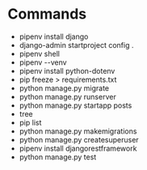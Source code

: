 # Commands
- pipenv install django
- django-admin startproject config .
- pipenv shell
- pipenv --venv
- pipenv install python-dotenv
- pip freeze > requirements.txt
- python manage.py migrate
- python manage.py runserver
- python manage.py startapp posts
- tree
- pip list
- python manage.py makemigrations
- python manage.py createsuperuser
- pipenv install djangorestframework 
- python manage.py test